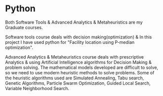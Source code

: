 # Python

Both Software Tools & Advanced Analytics & Metaheuristics are my Graduate courses.

Software tools course deals with decision making(optimization) & In this project I have used python for "Facility location using P-median optimization".

Advanced Analytics & Metaheuristics course deals with prescriptive Analytics & using Artificial Intelligence algorithms for Decision Making & problem solving. The mathematical models developed are difficult to solve, so we need to use modern heuristic methods to solve problems. Some of the heuristic algorithms used are Simulated Annealing, Tabu search, Genetic Algorithms, Particle Swarm Optimization, Guided Local Search, Variable Neighborhood Search.
